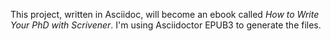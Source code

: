 This project, written in Asciidoc, will become an ebook called _How to Write Your PhD with Scrivener_. I'm using Asciidoctor EPUB3 to generate the files.